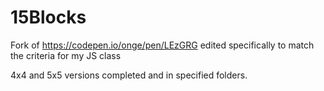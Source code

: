 # 15Blocks
Fork of https://codepen.io/onge/pen/LEzGRG edited specifically to match the criteria for my JS class

4x4 and 5x5 versions completed and in specified folders.
